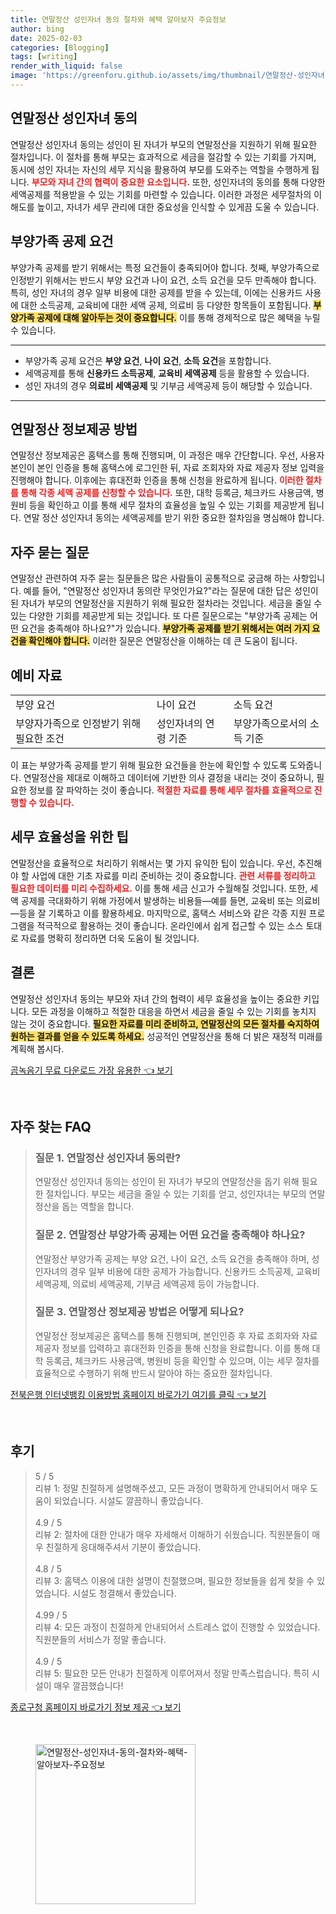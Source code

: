 ```yaml
---
title: 연말정산 성인자녀 동의 절차와 혜택 알아보자 주요정보
author: bing
date: 2025-02-03
categories: [Blogging]
tags: [writing]
render_with_liquid: false
image: 'https://greenforu.github.io/assets/img/thumbnail/연말정산-성인자녀-동의-절차와-혜택-알아보자-주요정보.webp'
---
```



<h2 id='연말정산_성인자녀_동의'>연말정산 성인자녀 동의</h2>

<p>연말정산 성인자녀 동의는 성인이 된 자녀가 부모의 연말정산을 지원하기 위해 필요한 절차입니다. 이 절차를 통해 부모는 효과적으로 세금을 절감할 수 있는 기회를 가지며, 동시에 성인 자녀는 자신의 세무 지식을 활용하여 부모를 도와주는 역할을 수행하게 됩니다. <b><span style="color: #ee2323;">부모와 자녀 간의 협력이 중요한 요소입니다.</span></b> 또한, 성인자녀의 동의를 통해 다양한 세액공제를 적용받을 수 있는 기회를 마련할 수 있습니다. 이러한 과정은 세무절차의 이해도를 높이고, 자녀가 세무 관리에 대한 중요성을 인식할 수 있게끔 도울 수 있습니다.</p>

<h2 id='부양가족_공제_요건'>부양가족 공제 요건</h2>

<p>부양가족 공제를 받기 위해서는 특정 요건들이 충족되어야 합니다. 첫째, 부양가족으로 인정받기 위해서는 반드시 부양 요건과 나이 요건, 소득 요건을 모두 만족해야 합니다. 특히, 성인 자녀의 경우 일부 비용에 대한 공제를 받을 수 있는데, 이에는 신용카드 사용에 대한 소득공제, 교육비에 대한 세액 공제, 의료비 등 다양한 항목들이 포함됩니다. <b><span style="background-color: #ffe066;">부양가족 공제에 대해 알아두는 것이 중요합니다.</span></b> 이를 통해 경제적으로 많은 혜택을 누릴 수 있습니다.</p>

<hr />

<ul>
    <li>부양가족 공제 요건은 <b>부양 요건</b>, <b>나이 요건</b>, <b>소득 요건</b>을 포함합니다.</li>
    <li>세액공제를 통해 <b>신용카드 소득공제</b>, <b>교육비 세액공제</b> 등을 활용할 수 있습니다.</li>
    <li>성인 자녀의 경우 <b>의료비 세액공제</b> 및 기부금 세액공제 등이 해당할 수 있습니다.</li>
</ul>

<hr />

<h2 id='정보제공_방법'>연말정산 정보제공 방법</h2>

<p>연말정산 정보제공은 홈택스를 통해 진행되며, 이 과정은 매우 간단합니다. 우선, 사용자 본인이 본인 인증을 통해 홈택스에 로그인한 뒤, 자료 조회자와 자료 제공자 정보 입력을 진행해야 합니다. 이후에는 휴대전화 인증을 통해 신청을 완료하게 됩니다. <b><span style="color: #ee2323;">이러한 절차를 통해 각종 세액 공제를 신청할 수 있습니다.</span></b> 또한, 대학 등록금, 체크카드 사용금액, 병원비 등을 확인하고 이를 통해 세무 절차의 효율성을 높일 수 있는 기회를 제공받게 됩니다. 연말 정산 성인자녀 동의는 세액공제를 받기 위한 중요한 절차임을 명심해야 합니다.</p>

<h2 id='자주_묻는_질문'>자주 묻는 질문</h2>

<p>연말정산 관련하여 자주 묻는 질문들은 많은 사람들이 공통적으로 궁금해 하는 사항입니다. 예를 들어, "연말정산 성인자녀 동의란 무엇인가요?"라는 질문에 대한 답은 성인이 된 자녀가 부모의 연말정산을 지원하기 위해 필요한 절차라는 것입니다. 세금을 줄일 수 있는 다양한 기회를 제공받게 되는 것입니다. 또 다른 질문으로는 "부양가족 공제는 어떤 요건을 충족해야 하나요?"가 있습니다. <b><span style="background-color: #ffe066;">부양가족 공제를 받기 위해서는 여러 가지 요건을 확인해야 합니다.</span></b> 이러한 질문은 연말정산을 이해하는 데 큰 도움이 됩니다.</p>

<h2 id='예비_자료'>예비 자료</h2>

<table>
    <tr>
        <td>부양 요건</td>
        <td>나이 요건</td>
        <td>소득 요건</td>
    </tr>
    <tr>
        <td>부양자가족으로 인정받기 위해 필요한 조건</td>
        <td>성인자녀의 연령 기준</td>
        <td>부양가족으로서의 소득 기준</td>
    </tr>
</table>

<p>이 표는 부양가족 공제를 받기 위해 필요한 요건들을 한눈에 확인할 수 있도록 도와줍니다. 연말정산을 제대로 이해하고 데이터에 기반한 의사 결정을 내리는 것이 중요하니, 필요한 정보를 잘 파악하는 것이 좋습니다. <b><span style="color: #ee2323;">적절한 자료를 통해 세무 절차를 효율적으로 진행할 수 있습니다.</span></b></p>

<h2 id='세무_효율성'>세무 효율성을 위한 팁</h2>

<p>연말정산을 효율적으로 처리하기 위해서는 몇 가지 유익한 팁이 있습니다. 우선, 추진해야 할 사업에 대한 기초 자료를 미리 준비하는 것이 중요합니다. <b><span style="color: #ee2323;">관련 서류를 정리하고 필요한 데이터를 미리 수집하세요.</span></b> 이를 통해 세금 신고가 수월해질 것입니다. 또한, 세액 공제를 극대화하기 위해 가정에서 발생하는 비용들—예를 들면, 교육비 또는 의료비—등을 잘 기록하고 이를 활용하세요. 마지막으로, 홈택스 서비스와 같은 각종 지원 프로그램을 적극적으로 활용하는 것이 좋습니다. 온라인에서 쉽게 접근할 수 있는 소스 토대로 자료를 명확히 정리하면 더욱 도움이 될 것입니다.</p>

<h2 id='결론'>결론</h2>

<p>연말정산 성인자녀 동의는 부모와 자녀 간의 협력이 세무 효율성을 높이는 중요한 키입니다. 모든 과정을 이해하고 적절한 대응을 하면서 세금을 줄일 수 있는 기회를 놓치지 않는 것이 중요합니다. <b><span style="background-color: #ffe066;">필요한 자료를 미리 준비하고, 연말정산의 모든 절차를 숙지하여 원하는 결과를 얻을 수 있도록 하세요.</span></b> 성공적인 연말정산을 통해 더 밝은 재정적 미래를 계획해 봅시다.</p>


<p><a class="click-button" title="곰녹음기 무료 다운로드 가장 유용한" href="https://greenforu.github.io/posts/%EA%B3%B0%EB%85%B9%EC%9D%8C%EA%B8%B0-%EB%AC%B4%EB%A3%8C-%EB%8B%A4%EC%9A%B4%EB%A1%9C%EB%93%9C-%EA%B0%80%EC%9E%A5-%EC%9C%A0%EC%9A%A9%ED%95%9C/" rel="dofollow">곰녹음기 무료 다운로드 가장 유용한 👈 보기</a></p><br>
<h2 id='자주_찾는_FAQ'>자주 찾는 FAQ</h2>
<div itemscope="" itemtype="https://schema.org/FAQPage"> 
<blockquote> 
<div itemscope="" itemprop="mainEntity" itemtype="https://schema.org/Question"> 
<h3 itemprop="name">질문 1. 연말정산 성인자녀 동의란?</h3> 
<div itemscope="" itemprop="acceptedAnswer" itemtype="https://schema.org/Answer"> 
<span itemprop="text"> 
<p>연말정산 성인자녀 동의는 성인이 된 자녀가 부모의 연말정산을 돕기 위해 필요한 절차입니다. 부모는 세금을 줄일 수 있는 기회를 얻고, 성인자녀는 부모의 연말정산을 돕는 역할을 합니다.</p> 
</span> 
</div> 
</div> 

<div itemscope="" itemprop="mainEntity" itemtype="https://schema.org/Question"> 
<h3 itemprop="name">질문 2. 연말정산 부양가족 공제는 어떤 요건을 충족해야 하나요?</h3> 
<div itemscope="" itemprop="acceptedAnswer" itemtype="https://schema.org/Answer"> 
<span itemprop="text"> 
<p>연말정산 부양가족 공제는 부양 요건, 나이 요건, 소득 요건을 충족해야 하며, 성인자녀의 경우 일부 비용에 대한 공제가 가능합니다. 신용카드 소득공제, 교육비 세액공제, 의료비 세액공제, 기부금 세액공제 등이 가능합니다.</p> 
</span> 
</div> 
</div> 

<div itemscope="" itemprop="mainEntity" itemtype="https://schema.org/Question"> 
<h3 itemprop="name">질문 3. 연말정산 정보제공 방법은 어떻게 되나요?</h3> 
<div itemscope="" itemprop="acceptedAnswer" itemtype="https://schema.org/Answer"> 
<span itemprop="text"> 
<p>연말정산 정보제공은 홈택스를 통해 진행되며, 본인인증 후 자료 조회자와 자료 제공자 정보를 입력하고 휴대전화 인증을 통해 신청을 완료합니다. 이를 통해 대학 등록금, 체크카드 사용금액, 병원비 등을 확인할 수 있으며, 이는 세무 절차를 효율적으로 수행하기 위해 반드시 알아야 하는 중요한 절차입니다.</p> 
</span> 
</div> 
</div> 
</blockquote> 
</div>
<p><a class="click-button" title="전북은행 인터넷뱅킹 이용방법 홈페이지 바로가기 여기를 클릭" href="https://greenforu.github.io/posts/%EC%A0%84%EB%B6%81%EC%9D%80%ED%96%89-%EC%9D%B8%ED%84%B0%EB%84%B7%EB%B1%85%ED%82%B9-%EC%9D%B4%EC%9A%A9%EB%B0%A9%EB%B2%95-%ED%99%88%ED%8E%98%EC%9D%B4%EC%A7%80-%EB%B0%94%EB%A1%9C%EA%B0%80%EA%B8%B0-%EC%97%AC%EA%B8%B0%EB%A5%BC-%ED%81%B4%EB%A6%AD/" rel="dofollow">전북은행 인터넷뱅킹 이용방법 홈페이지 바로가기 여기를 클릭 👈 보기</a></p><br>
<h2 id='후기'>후기</h2>
<div itemscope itemtype="https://schema.org/Product">
  <blockquote>
  <div itemprop="review" itemscope itemtype="https://schema.org/Review">
      <div itemprop="reviewRating" itemscope itemtype="https://schema.org/Rating"> <span itemprop="ratingValue">5</span> / <span itemprop="bestRating">5</span> </div>
      <span itemprop="reviewBody">리뷰 1: 정말 친절하게 설명해주셨고, 모든 과정이 명확하게 안내되어서 매우 도움이 되었습니다. 시설도 깔끔하니 좋았습니다.</span>
  </div>
  <br>
  <div itemprop="review" itemscope itemtype="https://schema.org/Review">
      <div itemprop="reviewRating" itemscope itemtype="https://schema.org/Rating"> <span itemprop="ratingValue">4.9</span> / <span itemprop="bestRating">5</span> </div>
      <span itemprop="reviewBody">리뷰 2: 절차에 대한 안내가 매우 자세해서 이해하기 쉬웠습니다. 직원분들이 매우 친절하게 응대해주셔서 기분이 좋았습니다.</span>
  </div>
  <br>
  <div itemprop="review" itemscope itemtype="https://schema.org/Review">
      <div itemprop="reviewRating" itemscope itemtype="https://schema.org/Rating"> <span itemprop="ratingValue">4.8</span> / <span itemprop="bestRating">5</span> </div>
      <span itemprop="reviewBody">리뷰 3: 홈택스 이용에 대한 설명이 친절했으며, 필요한 정보들을 쉽게 찾을 수 있었습니다. 시설도 청결해서 좋았습니다.</span>
  </div>
  <br>
  <div itemprop="review" itemscope itemtype="https://schema.org/Review">
      <div itemprop="reviewRating" itemscope itemtype="https://schema.org/Rating"> <span itemprop="ratingValue">4.99</span> / <span itemprop="bestRating">5</span> </div>
      <span itemprop="reviewBody">리뷰 4: 모든 과정이 친절하게 안내되어서 스트레스 없이 진행할 수 있었습니다. 직원분들의 서비스가 정말 좋습니다.</span>
  </div>
  <br>
  <div itemprop="review" itemscope itemtype="https://schema.org/Review">
      <div itemprop="reviewRating" itemscope itemtype="https://schema.org/Rating"> <span itemprop="ratingValue">4.9</span> / <span itemprop="bestRating">5</span> </div>
      <span itemprop="reviewBody">리뷰 5: 필요한 모든 안내가 친절하게 이루어져서 정말 만족스럽습니다. 특히 시설이 매우 깔끔했습니다!</span>
  </div>
  </blockquote>
</div>
<p><a class="click-button" title="종로구청 홈페이지 바로가기 정보 제공" href="https://greenforu.github.io/posts/%EC%A2%85%EB%A1%9C%EA%B5%AC%EC%B2%AD-%ED%99%88%ED%8E%98%EC%9D%B4%EC%A7%80-%EB%B0%94%EB%A1%9C%EA%B0%80%EA%B8%B0-%EC%A0%95%EB%B3%B4-%EC%A0%9C%EA%B3%B5/" rel="dofollow">종로구청 홈페이지 바로가기 정보 제공 👈 보기</a></p><br>
<figure class="image"><img src="https://greenforu.github.io/assets/img/thumbnail/연말정산-성인자녀-동의-절차와-혜택-알아보자-주요정보.webp" alt="연말정산-성인자녀-동의-절차와-혜택-알아보자-주요정보" width="256" height="256"></figure>